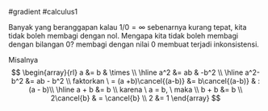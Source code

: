 #gradient #calculus1 

Banyak yang beranggapan kalau $1 / 0 = \infty$ sebenarnya kurang tepat, kita tidak boleh membagi dengan nol. Mengapa kita tidak boleh membagi dengan bilangan 0? membagi dengan nilai 0 membuat terjadi inkonsistensi.

Misalnya $$
\begin{array}{rl} 
a &= b & \times \\
\hline
a^2 &= ab & -b^2 \\
\hline
a^2-b^2 &= ab - b^2 \\
faktorkan \ = (a +b)\cancel{(a-b)} &= b\cancel{(a-b)}  & : (a - b)\\
\hline
a + b &= b \\
karena \ a = b, \ maka \\
b + b &= b \\
2\cancel{b} & = \cancel{b} \\
2 &= 1
\end{array}
$$